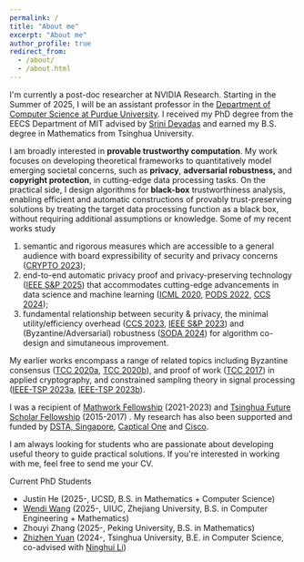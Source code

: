 ```yaml
---
permalink: /
title: "About me"
excerpt: "About me"
author_profile: true
redirect_from: 
  - /about/
  - /about.html
---
```


I'm currently a post-doc researcher at NVIDIA Research. Starting in the Summer of 2025, I will be an assistant professor in the [Department of Computer Science at Purdue University](https://www.cs.purdue.edu/). I received my PhD degree from the EECS Department of MIT advised by [Srini Devadas](https://people.csail.mit.edu/devadas) and earned my B.S. degree in Mathematics from Tsinghua University. 


I am broadly interested in **provable trustworthy computation**. My work focuses on developing theoretical frameworks to quantitatively model emerging societal concerns, such as **privacy**, **adversarial robustness,** and **copyright protection**, in cutting-edge data processing tasks. On the practical side, I design algorithms for **black-box** trustworthiness analysis, enabling efficient and automatic constructions of provably trust-preserving solutions by treating the target data processing function as a black box, without requiring additional assumptions or knowledge. Some of my recent works study  

1. semantic and rigorous measures which are accessible to a general audience with board expressibility of security and privacy concerns ([CRYPTO 2023](https://link.springer.com/chapter/10.1007/978-3-031-38545-2_20));
2. end-to-end automatic privacy proof and privacy-preserving technology ([IEEE S&P 2025](https://eprint.iacr.org/2024/718.pdf)) that accommodates cutting-edge advancements in data science and machine learning ([ICML 2020](https://proceedings.mlr.press/v119/wang20y/wang20y.pdf), [PODS 2022](https://dl.acm.org/doi/pdf/10.1145/3517804.3524144), [CCS 2024](https://people.csail.mit.edu/devadas/pubs/Learnable_Obfuscation.pdf));
3. fundamental relationship between security & privacy, the minimal utility/efficiency overhead ([CCS 2023](https://dl.acm.org/doi/pdf/10.1145/3576915.3623142), [IEEE S&P 2023](https://ieeexplore.ieee.org/abstract/document/10179409)) and (Byzantine/Adversarial) robustness ([SODA 2024](https://epubs.siam.org/doi/pdf/10.1137/1.9781611977912.115)) for algorithm co-design and simutaneous improvement.

My earlier works encompass a range of related topics including Byzantine consensus ([TCC 2020a](https://eprint.iacr.org/2020/590.pdf), [TCC 2020b](https://eprint.iacr.org/2020/1236.pdf)), and proof of work ([TCC 2017](https://eprint.iacr.org/2017/904.pdf)) in applied cryptography, and constrained sampling theory in signal processing ([IEEE-TSP 2023a](https://ieeexplore.ieee.org/abstract/document/10049583), [IEEE-TSP 2023b](https://ieeexplore.ieee.org/abstract/document/10050789)).

I was a recipient of [Mathwork Fellowship](https://engineering.mit.edu/fellows/hanshen-xiao/) (2021-2023) and [Tsinghua Future Scholar Fellowship](https://www.tsinghua.edu.cn/jyjx/yjsjy/jztx.htm) (2015-2017) . My research has also been supported and funded by [DSTA, Singapore](https://www.dsta.gov.sg/home), [Captical One](https://www.capitalone.com) and [Cisco](https://www.cisco.com/#tabs-9cfa4a460b-item-b8ba101fed-tab). 

I am always looking for students who are passionate about developing useful theory to guide practical solutions. If you're interested in working with me, feel free to send me your CV.


Current PhD Students
- Justin He (2025-, UCSD, B.S. in Mathematics + Computer Science)
- [Wendi Wang](https://scholar.google.com/citations?user=LMPPp9cAAAAJ&hl=zh-CN) (2025-, UIUC, Zhejiang University, B.S. in Computer Engineering + Mathematics)
- Zhouyi Zhang (2025-, Peking University, B.S. in Mathematics)
- [Zhizhen Yuan](https://www.imo-official.org/participant_r.aspx?id=28734) (2024-, Tsinghua University, B.E. in Computer Science, co-advised with [Ninghui Li](https://www.cs.purdue.edu/homes/ninghui/))




 

